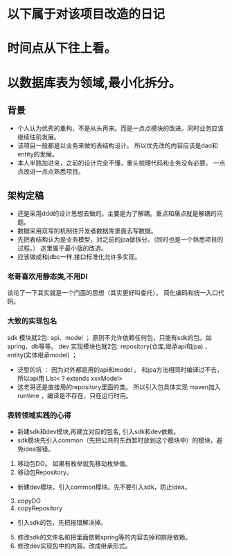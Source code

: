 # 以下属于对该项目改造的日记
# 时间点从下往上看。






# 以数据库表为领域,最小化拆分。
## 背景
- 个人认为优秀的重构，不是从头再来。而是一点点模块的改进。同时业务应该继续往前发展。
- 该项目一般都是以业务来做的表结构设计。 所以优先改的内容应该是dao和entity的发展。
- 本人半路加进来，之前的设计完全不懂，重头梳理代码和业务没有必要。 一点点改进一点点熟悉项目。

## 架构定稿
- 还是采用ddd的设计思想去做的。主要是为了解耦。重点和痛点就是解耦的问题。
- 数据采用双写的机制往开发者数据库里面去写数据。
- 先把表结构认为是业务模型，对之前的jpa做拆分。（同时也是一个熟悉项目的过程。） 这里属于最小版的改造。
- 应该做成和jdbc一样,接口标准化允许多实现。 
### 老哥喜欢用静态类,不用DI
谈论了一下其实就是一个门面的思想（其实更好叫委托）。 
简化编码和统一入口代码。 

### 大致的实现包名
sdk 模块就2包: api、model ； 原则不允许依赖任何包，只能有sdk的包。如spring、db等等。
dev 实现模块也就2包:  repository(仓库,继承api和jpa) 、 entity(实体继承model) ；  

- 泛型的坑 ： 因为对外都是用的api和model 。 和jpa方法相同时编译过不去，所以api用  List< ?  extends  xxxModel>
- 这老哥还是直接用的repository里面的类。  所以引入包具体实现 maven加入 <scope>runtime</scope> ，编译是不存在，只在运行时用。

###  表转领域实践的心得
- 新建sdk和dev模块,再建立对应的包名, 引入sdk和dev依赖。
- sdk模块先引入common（先把公共的东西暂时放到这个模块中）的模块，避免idea报错。
1. 移动包DO。  如果有枚举就先移动枚举值。
2. 移动包Repository。 

- 新建dev模块，引入common模块。先不要引入sdk，防止idea。
3. copyDO
4. copyRepository
- 引入sdk的包，先把报错解决掉。

5. 修改sdk的文件名和把里面依赖spring等的内容去掉和排除依赖。
6. 修改dev实现包中的内容。改成继承形式。


